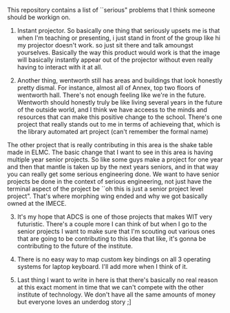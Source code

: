 This repository contains a list of ``serious" problems that I think someone should be workign on.

1.  Instant projector.  So basically one thing that seriously upsets me is that when I'm teaching or presenting, i just stand in front of the group like hi my projector doesn't work. so just sit there and talk amoungst yourselves.  Basically the way this product would work is that the image will basically instantly appear out of the projector without even really having to interact with it at all.

2. Another thing, wentworth still has areas and buildings that look honestly pretty dismal.  For instance, almost all of Annex, top two floors of wentworth hall.  There's not enough feeling like we're in the future.  Wentworth should honestly truly be like living several years in the future of the outside world, and I think we have acceess to the minds and resources that can make this positive change to the school.  There's one project that really stands out to me in terms of achieveing that, which is the library automated art project (can't remember the formal name)

The other project that is really contributing in this area is the shake table made in ELMC.  The basic change that I want to see in this area is having multiple year senior projects.  So like some guys make a project for one year and then that mantle is taken up by the next years seniors, and in that way you can really get some serious engineering done.  We want to have senior projects be done in the context of serious engineering, not just have the terminal aspect of the project be ``oh this is just a senior project level project".  That's where morphing wing ended and why we got basically owned at the IMECE.    

3.  It's my hope that ADCS is one of those projects that makes  WIT very futuristic. There's a couple more I can think of but when I go to the senior projects I want to make sure that I'm scouting out various ones that are going to be contributing to this idea that like, it's gonna be contributing to the future of the institute.

4.  There is no easy way to map custom key bindings on all 3 operating systems for laptop keyboard. I'll add more when I think of it.

5.  Last thing I want to write in here is that there's basically no real reason at this exact moment in time that we can't compete with the other institute of technology.  We don't have all the same amounts of money but everyone loves an underdog story ;]
